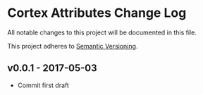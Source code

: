 # Cortex Attributes Change Log

All notable changes to this project will be documented in this file.

This project adheres to [Semantic Versioning](CONTRIBUTING.md).


## v0.0.1 - 2017-05-03
- Commit first draft
